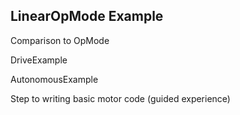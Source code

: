 LinearOpMode Example
- 

Comparison to OpMode

DriveExample

AutonomousExample

Step to writing basic motor code (guided experience)